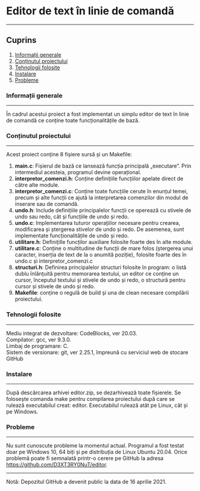 # Editor de text în linie de comandă
***
## Cuprins
1. [Informații generale](#informații-generale)
2. [Conținutul proiectului](#conținutul-proiectului)
3. [Tehnologii folosite](#tehnologii-folosite)
4. [Instalare](#instalare)
5. [Probleme](#probleme)

### Informații generale
***
În cadrul acestui proiect a fost implementat un simplu editor de text în linie de comandă 
ce conține toate funcționalitățile de bază.

### Conținutul proiectului
***
Acest proiect conține 8 fișiere sursă și un Makefile:
1. **main.c**: Fișierul de bază ce lansează funcția principală „executare”. 
Prin intermediul acesteia, programul devine operațional.
2. **interpretor_comenzi.h**: Conține definițiile funcțiilor apelate direct 
de către alte module.
3. **interpretor_comenzi.c**: Conține toate funcțiile cerute în enunțul temei, 
precum și alte funcții ce ajută la interpretarea comenzilor din modul de inserare
sau de comandă.
4. **undo.h**: Include definițiile principalelor funcții ce operează cu stivele
de undo sau redo, cât și funcțiile de undo și redo.
5. **undo.c**: Implementarea tuturor operațiilor necesare pentru crearea, modificarea
și ștergerea stivelor de undo și redo. De asemenea, sunt implementate funcționalitățile
de undo și redo.
6. **utilitare.h**: Definițille funcților auxiliare folosite foarte des în alte module.
7. **utilitare.c**: Conține o multitudine de funcții de mare folos (ștergerea unui caracter,
inserția de text de la o anumită poziție), folosite foarte des în undo.c și 
interpretor_comenzi.c
8. **structuri.h**: Definirea principalelor structuri folosite în program: o listă
dublu înlănțuită pentru memorarea textului, un editor ce conține un cursor, începutul
textului și stivele de undo și redo, o structură pentru cursor și stivele de undo și redo.
9. **Makefile**: conține o regulă de build și una de clean necesare compilării proiectului.

### Tehnologii folosite
***
Mediu integrat de dezvoltare: CodeBlocks, ver 20.03.   
Compilator: gcc, ver 9.3.0.   
Limbaj de programare: C.   
Sistem de versionare: git, ver 2.25.1, împreună cu serviciul web de stocare GitHub   

### Instalare
***
După descărcarea arhivei editor.zip, se dezarhivează toate fișierele. Se folosește comanda make pentru compilarea proiectului după care se rulează executabilul creat: editor. Executabilul rulează atât pe Linux, cât și pe Windows.

### Probleme
***
Nu sunt cunoscute probleme la momentul actual. Programul a fost testat doar pe Windows 10, 64 biți și pe distribuția de Linux Ubuntu 20.04. Orice problemă poate fi semnalată printr-o cerere pe GitHub la adresa https://github.com/D3XT3RY0NuT/editor.
***
Notă: Depozitul GitHub a devenit public la data de 16 aprilie 2021.
